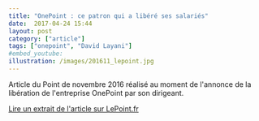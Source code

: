 ```yaml
---
title: "OnePoint : ce patron qui a libéré ses salariés"
date:  2017-04-24 15:44
layout: post
category: ["article"]
tags: ["onepoint", "David Layani"]
#embed_youtube:
illustration: /images/201611_lepoint.jpg
---
```


Article du Point de novembre 2016 réalisé au moment de l'annonce de la libération de l'entreprise OnePoint par son dirigeant.

[Lire un extrait de l'article sur LePoint.fr](http://www.lepoint.fr/economie/david-layani-le-patron-qui-a-libere-ses-salaries-14-11-2016-2082942_28.php)
